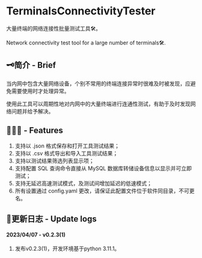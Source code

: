 # TerminalsConnectivityTester
大量终端的网络连接性批量测试工具🛠。

Network connectivity test tool for a large number of terminals🛠.

## 🗝简介 - Brief
当内网中包含大量网络设备，个别不常用的终端连接异常时很难及时被发现，应避免需要使用时才处理异常。

使用此工具可以周期性地对内网中的大量终端进行连通性测试，有助于及时发现网络问题并给予解决。

## 👨🏻‍💻 - Features
1. 支持以 .json 格式保存和打开工具测试结果；
2. 支持以 .csv 格式导出和导入工具测试结果；
3. 支持以测试结果筛选列表显示项；
4. 支持配置 SQL 查询命令直接从 MySQL 数据库转储设备信息以显示并可立即测试；
5. 支持无延迟高速测试模式，及测试间增加延迟的低速模式；
6. 所有设置通过 config.yaml 更改，请保证此配置文件位于软件同目录，不可更名。

## 📙更新日志 - Update logs
#### 2023/04/07 - v0.2.3(1)
1. 发布v0.2.3(1)，开发环境基于python 3.11.1。

